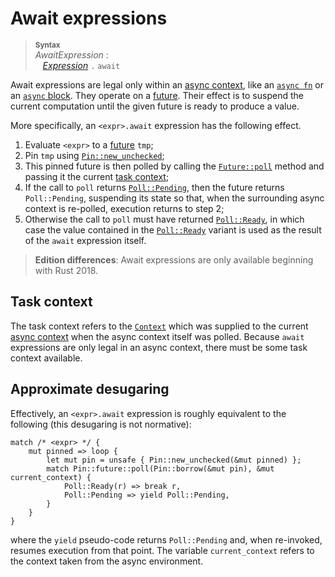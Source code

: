 # Await expressions

> **<sup>Syntax</sup>**\
> _AwaitExpression_ :\
> &nbsp;&nbsp; [_Expression_] `.` `await`

Await expressions are legal only within an [async context], like an
[`async fn`] or an [`async` block]. They operate on a [future]. Their effect
is to suspend the current computation until the given future is ready
to produce a value.

More specifically, an `<expr>.await` expression has the following effect.

1. Evaluate `<expr>` to a [future] `tmp`;
2. Pin `tmp` using [`Pin::new_unchecked`];
3. This pinned future is then polled by calling the [`Future::poll`] method and
   passing it the current [task context](#task-context);
3. If the call to `poll` returns [`Poll::Pending`], then the future
   returns `Poll::Pending`, suspending its state so that, when the
   surrounding async context is re-polled, execution returns to step
   2;
4. Otherwise the call to `poll` must have returned [`Poll::Ready`], in which case the
   value contained in the [`Poll::Ready`] variant is used as the result
   of the `await` expression itself.

[`async fn`]: ../items/functions.md#异步函数
[`async` block]: block-expr.md#async块
[future]: https://doc.rust-lang.org/std/future/trait.Future.html
[_Expression_]: ../expressions.md
[`Future::poll`]: https://doc.rust-lang.org/std/future/trait.Future.html#tymethod.poll
[`Context`]: https://doc.rust-lang.org/std/task/struct.Context.html
[`Pin::new_unchecked`]: https://doc.rust-lang.org/std/pin/struct.Pin.html#method.new_unchecked
[`Poll::Pending`]: https://doc.rust-lang.org/std/task/enum.Poll.html#variant.Pending
[`Poll::Ready`]: https://doc.rust-lang.org/std/task/enum.Poll.html#variant.Ready

> **Edition differences**: Await expressions are only available beginning with
> Rust 2018.

## Task context

The task context refers to the [`Context`] which was supplied to the
current [async context] when the async context itself was
polled. Because `await` expressions are only legal in an async
context, there must be some task context available.

[`Context`]: https://doc.rust-lang.org/std/task/struct.Context.html
[async context]: ../expressions/block-expr.md#异步上下文

## Approximate desugaring

Effectively, an `<expr>.await` expression is roughly
equivalent to the following (this desugaring is not normative):

<!-- ignore: example expansion -->
```rust,ignore
match /* <expr> */ {
    mut pinned => loop {
        let mut pin = unsafe { Pin::new_unchecked(&mut pinned) };
        match Pin::future::poll(Pin::borrow(&mut pin), &mut current_context) {
            Poll::Ready(r) => break r,
            Poll::Pending => yield Poll::Pending,
        }
    }
}
```

where the `yield` pseudo-code returns `Poll::Pending` and, when
re-invoked, resumes execution from that point. The variable
`current_context` refers to the context taken from the async
environment.
